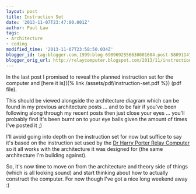 ```yaml
---
layout: post
title: Instruction Set
date: '2013-11-07T23:47:00.001Z'
author: Paul Law
tags:
- Architecture
- coding
modified_time: '2013-11-07T23:58:50.034Z'
blogger_id: tag:blogger.com,1999:blog-6989692556630001604.post-5809114771518344356
blogger_orig_url: http://relaycomputer.blogspot.com/2013/11/instruction-set.html
---
```


In the last post I promised to reveal the planned instruction set for the 
computer and [here it is]({% link /assets/pdf/instruction-set.pdf %}) 
(pdf file).

This should be viewed alongside the architecture diagram which 
can be found in my previous architecture posts ... and to be fair if you've 
been following along through my recent posts then just close your eyes ... 
you'll probably find it's been burnt on to your eye balls given the amount of 
times I've posted it ;)

I'll avoid going into depth 
on the instruction set for now but suffice to say it's based on the 
instruction set used by the [Dr Harry Porter Relay Computer](http://web.cecs.pdx.edu/~harry/Relay/index.html) 
so it all works with the architecture it was 
designed for (the same architecture I'm building against).

So, it's now time to move on from the architecture and theory 
side of things (which is all looking sound) and start thinking about how to 
actually construct the computer. For now though I've got a nice long weekend 
away :)